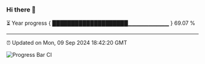 ### Hi there 👋

⏳ Year progress { ████████████████████▁▁▁▁▁▁▁▁▁▁ } 69.07 %

---

⏰ Updated on Mon, 09 Sep 2024 18:42:20 GMT

![Progress Bar CI](https://github.com/IshwaranRudhara/GIT-ACTION/workflows/Progress%20Bar%20CI/badge.svg)
